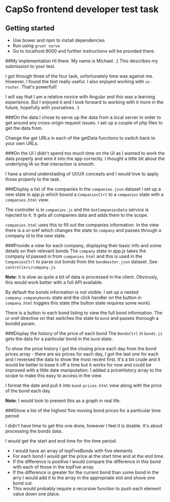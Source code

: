 # CapSo frontend developer test task #

## Getting started ##

* Use bower and npm to install dependencies
* Run using `grunt serve`
* Go to localhost:9000 and further instructions will be provided there.

##My implementation
Hi there. My name is Michael. :) This describes my submission to your test.

I got through three of the four task, unfortunately time was against me. However, I found the test really useful. I also enjoyed working with ``ui-router``. That's powerfull!

I will say that I am a relative novice with Angular and this was a learning experience. But I enjoyed it and I look forward to working with it more in the future, hopefully with yourselves. :)

###On the data
I chose to serve up the data from a local server in order to get around any cross-origin request issues. I set up a couple of php files to get the data from.

Change the get URLs in each of the getData functions to switch back to your own URLs.

###On the UI
I didn't spend too much time on the UI as I wanted to work the data properly and wire it into the app correctly. I thought a little bit about the underlying IA so that interaction is smooth. 

I have a strond understading of UI/UX concepts and I would love to apply those properly to the task.

###Display a list of the companies in the ``companies.json`` dataset
I set up a new state in app.js which bound a ``CompaniesCtrl`` to a ``companies`` state with a ``companies.html`` view.

The controller is in ``companies.js`` and the ``GetCompaniesData`` service is injected to it. It gets all companies data and adds them to the scope. 

``companies.html`` uses this to fill out the companies information. In the view there is a ui-sref which changes the state to ``company`` and passes through a company id to the new state.

###Provide a view for each company, displaying their basic info and some details on their relevant bonds
The ``company`` state in app.js takes the company id passed in from ``companies.html`` and this is used in the ``CompaniesCtrl`` to parse out bonds from the ``bondmaster.json`` dataset. See ``controllers/company.js``.

**Note**: it is slow as quite a bit of data is processed in the client. Obviously, this would work better with a full API available. 

By default the bonds information is not visible. I set up a nested ``company.companybonds`` state and the click handler on the button in ``company.html`` toggles this state (the button state requires some work). 

There is a button in each bond listing to view the full bond information. The ui-sref directive on that switches the state to ``bond`` and passes thorough a bondId param. 

###Display the history of the price of each bond
The ``BondsCtrl`` in ``bonds.js`` gets the data for a particular bond in the ``bond`` state. 

To show the price history I got the closing price each day from the bond prices array - there are six prices for each day, I got the last one for each and I reversed the data to show the most recent first. It's a bit crude and it would be better to base it off a time but it works for now and could be improved with a little date maniputation. I added a priceHistory array to the scope to make this easy to access in the view.

I format the date and pull it into ``bond-prices.html`` view along with the price of the bond each day. 

**Note**: I would look to present this as a graph in real life.

###Show a list of the highest five moving bond prices for a particular time period

I didn't have time to get this one done, however I feel it is doable. It's about processing the bonds data. 

I would get the start and end time for the time period. 
* I would have an array of topFiveBonds with five elements
* For each bond I would get the price at the start time and at the end time. 
* If the difference is positive I would compare the difference in this bond with each of those in the topFive array. 
* If the difference is greater for the current bond than some bond in the arry I would add it to the array in the appropriate slot and shove one bond out.
* This would probably require a recursive function to push each element value down one place.